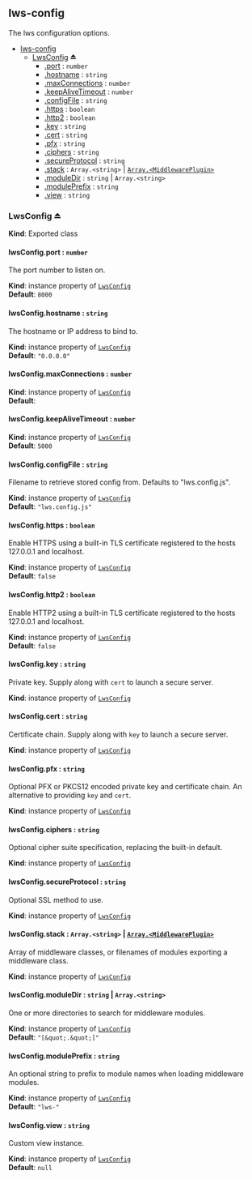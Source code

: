 <a name="module_lws-config"></a>

## lws-config
The lws configuration options.


* [lws-config](#module_lws-config)
    * [LwsConfig](#exp_module_lws-config--LwsConfig) ⏏
        * [.port](#module_lws-config--LwsConfig+port) : <code>number</code>
        * [.hostname](#module_lws-config--LwsConfig+hostname) : <code>string</code>
        * [.maxConnections](#module_lws-config--LwsConfig+maxConnections) : <code>number</code>
        * [.keepAliveTimeout](#module_lws-config--LwsConfig+keepAliveTimeout) : <code>number</code>
        * [.configFile](#module_lws-config--LwsConfig+configFile) : <code>string</code>
        * [.https](#module_lws-config--LwsConfig+https) : <code>boolean</code>
        * [.http2](#module_lws-config--LwsConfig+http2) : <code>boolean</code>
        * [.key](#module_lws-config--LwsConfig+key) : <code>string</code>
        * [.cert](#module_lws-config--LwsConfig+cert) : <code>string</code>
        * [.pfx](#module_lws-config--LwsConfig+pfx) : <code>string</code>
        * [.ciphers](#module_lws-config--LwsConfig+ciphers) : <code>string</code>
        * [.secureProtocol](#module_lws-config--LwsConfig+secureProtocol) : <code>string</code>
        * [.stack](#module_lws-config--LwsConfig+stack) : <code>Array.&lt;string&gt;</code> \| [<code>Array.&lt;MiddlewarePlugin&gt;</code>](https://github.com/lwsjs/lws/blob/master/doc/middleware-plugin.md)
        * [.moduleDir](#module_lws-config--LwsConfig+moduleDir) : <code>string</code> \| <code>Array.&lt;string&gt;</code>
        * [.modulePrefix](#module_lws-config--LwsConfig+modulePrefix) : <code>string</code>
        * [.view](#module_lws-config--LwsConfig+view) : <code>string</code>

<a name="exp_module_lws-config--LwsConfig"></a>

### LwsConfig ⏏
**Kind**: Exported class  
<a name="module_lws-config--LwsConfig+port"></a>

#### lwsConfig.port : <code>number</code>
The port number to listen on.

**Kind**: instance property of [<code>LwsConfig</code>](#exp_module_lws-config--LwsConfig)  
**Default**: <code>8000</code>  
<a name="module_lws-config--LwsConfig+hostname"></a>

#### lwsConfig.hostname : <code>string</code>
The hostname or IP address to bind to.

**Kind**: instance property of [<code>LwsConfig</code>](#exp_module_lws-config--LwsConfig)  
**Default**: <code>&quot;0.0.0.0&quot;</code>  
<a name="module_lws-config--LwsConfig+maxConnections"></a>

#### lwsConfig.maxConnections : <code>number</code>
**Kind**: instance property of [<code>LwsConfig</code>](#exp_module_lws-config--LwsConfig)  
**Default**: <code></code>  
<a name="module_lws-config--LwsConfig+keepAliveTimeout"></a>

#### lwsConfig.keepAliveTimeout : <code>number</code>
**Kind**: instance property of [<code>LwsConfig</code>](#exp_module_lws-config--LwsConfig)  
**Default**: <code>5000</code>  
<a name="module_lws-config--LwsConfig+configFile"></a>

#### lwsConfig.configFile : <code>string</code>
Filename to retrieve stored config from. Defaults to "lws.config.js".

**Kind**: instance property of [<code>LwsConfig</code>](#exp_module_lws-config--LwsConfig)  
**Default**: <code>&quot;lws.config.js&quot;</code>  
<a name="module_lws-config--LwsConfig+https"></a>

#### lwsConfig.https : <code>boolean</code>
Enable HTTPS using a built-in TLS certificate registered to the hosts 127.0.0.1 and localhost.

**Kind**: instance property of [<code>LwsConfig</code>](#exp_module_lws-config--LwsConfig)  
**Default**: <code>false</code>  
<a name="module_lws-config--LwsConfig+http2"></a>

#### lwsConfig.http2 : <code>boolean</code>
Enable HTTP2 using a built-in TLS certificate registered to the hosts 127.0.0.1 and localhost.

**Kind**: instance property of [<code>LwsConfig</code>](#exp_module_lws-config--LwsConfig)  
**Default**: <code>false</code>  
<a name="module_lws-config--LwsConfig+key"></a>

#### lwsConfig.key : <code>string</code>
Private key. Supply along with `cert` to launch a secure server.

**Kind**: instance property of [<code>LwsConfig</code>](#exp_module_lws-config--LwsConfig)  
<a name="module_lws-config--LwsConfig+cert"></a>

#### lwsConfig.cert : <code>string</code>
Certificate chain. Supply along with `key` to launch a secure server.

**Kind**: instance property of [<code>LwsConfig</code>](#exp_module_lws-config--LwsConfig)  
<a name="module_lws-config--LwsConfig+pfx"></a>

#### lwsConfig.pfx : <code>string</code>
Optional PFX or PKCS12 encoded private key and certificate chain. An alternative to providing `key` and `cert`.

**Kind**: instance property of [<code>LwsConfig</code>](#exp_module_lws-config--LwsConfig)  
<a name="module_lws-config--LwsConfig+ciphers"></a>

#### lwsConfig.ciphers : <code>string</code>
Optional cipher suite specification, replacing the built-in default.

**Kind**: instance property of [<code>LwsConfig</code>](#exp_module_lws-config--LwsConfig)  
<a name="module_lws-config--LwsConfig+secureProtocol"></a>

#### lwsConfig.secureProtocol : <code>string</code>
Optional SSL method to use.

**Kind**: instance property of [<code>LwsConfig</code>](#exp_module_lws-config--LwsConfig)  
<a name="module_lws-config--LwsConfig+stack"></a>

#### lwsConfig.stack : <code>Array.&lt;string&gt;</code> \| [<code>Array.&lt;MiddlewarePlugin&gt;</code>](https://github.com/lwsjs/lws/blob/master/doc/middleware-plugin.md)
Array of middleware classes, or filenames of modules exporting a middleware class.

**Kind**: instance property of [<code>LwsConfig</code>](#exp_module_lws-config--LwsConfig)  
<a name="module_lws-config--LwsConfig+moduleDir"></a>

#### lwsConfig.moduleDir : <code>string</code> \| <code>Array.&lt;string&gt;</code>
One or more directories to search for middleware modules.

**Kind**: instance property of [<code>LwsConfig</code>](#exp_module_lws-config--LwsConfig)  
**Default**: <code>&quot;[\&quot;.\&quot;]&quot;</code>  
<a name="module_lws-config--LwsConfig+modulePrefix"></a>

#### lwsConfig.modulePrefix : <code>string</code>
An optional string to prefix to module names when loading middleware modules.

**Kind**: instance property of [<code>LwsConfig</code>](#exp_module_lws-config--LwsConfig)  
**Default**: <code>&quot;lws-&quot;</code>  
<a name="module_lws-config--LwsConfig+view"></a>

#### lwsConfig.view : <code>string</code>
Custom view instance.

**Kind**: instance property of [<code>LwsConfig</code>](#exp_module_lws-config--LwsConfig)  
**Default**: <code>null</code>  
